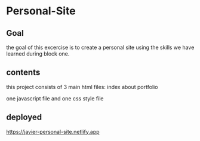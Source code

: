 # Personal-Site

## Goal

the goal of this excercise is to create a personal site using the skills we have learned during block one.

## contents

this project consists of 3 main html files:
index
about
portfolio

one javascript file and one css style file


## deployed 

https://javier-personal-site.netlify.app